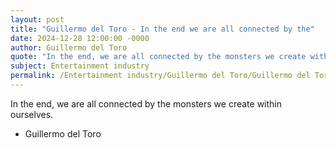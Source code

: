 ```yaml
---
layout: post
title: "Guillermo del Toro - In the end we are all connected by the"
date: 2024-12-28 12:00:00 -0000
author: Guillermo del Toro
quote: "In the end, we are all connected by the monsters we create within ourselves."
subject: Entertainment industry
permalink: /Entertainment industry/Guillermo del Toro/Guillermo del Toro - In the end we are all connected by the
---
```


In the end, we are all connected by the monsters we create within ourselves.

- Guillermo del Toro
